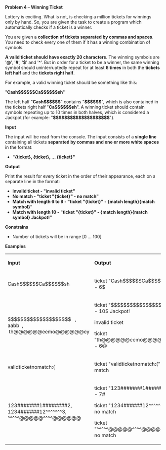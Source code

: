 <p><strong>Problem 4 &ndash; Winning Ticket</strong></p>
<p>Lottery is exciting. What is not, is checking a million tickets for winnings only by hand. So, you are given the task to create a program which automatically checks if a ticket is a winner.</p>
<p>You are given a <strong>collection of tickets separated by commas and spaces</strong>. You need to check every one of them if it has a winning combination of symbols.</p>
<p><strong>A valid ticket should have exactly 20 characters</strong>. The winning symbols are '<strong>@</strong>', '<strong>#</strong>', '<strong>$</strong>' and '<strong>^</strong>'. But in order for a ticket to be a winner, the same winning symbol should uninterruptedly repeat for at least <strong>6 times</strong> in both the <strong>tickets left half</strong> and the <strong>tickets right half</strong>.</p>
<p>For example, a valid winning ticket should be something like this:</p>
<p>"<strong>Cash$$$$$$Ca$$$$$$sh</strong>"</p>
<p>The left half "<strong>Cash$$$$$$</strong>" contains "<strong>$$$$$$</strong>", which is also contained in the tickets right half "<strong>Ca$$$$$$sh</strong>". A winning ticket should contain symbols repeating up to 10 times in both halves, which is considered a Jackpot (for example: "<strong>$$$$$$$$$$$$$$$$$$$$</strong>").</p>
<p><strong>Input</strong></p>
<p>The input will be read from the console. The input consists of a <strong>single line </strong>containing all tickets <strong>separated by commas and one or more white spaces</strong> in the format:</p>
<ul>
<li><strong>"{ticket}, {ticket}, &hellip; {ticket}"</strong></li>
</ul>
<p><strong>Output</strong></p>
<p>Print the result for every ticket in the order of their appearance, each on a separate line in the format:</p>
<ul>
<li><strong>Invalid ticket - "invalid ticket"</strong></li>
<li><strong>No match - "ticket "{ticket}" - no match"</strong></li>
<li><strong>Match with length 6 to 9 - "ticket "{ticket}" - {match length}{match symbol}"</strong></li>
<li><strong>Match with length 10 - "ticket "{ticket}" - {match length}{match symbol} Jackpot!"</strong></li>
</ul>
<p><strong>Constrains</strong></p>
<ul>
<li>Number of tickets will be in range [0 &hellip; 100]</li>
</ul>
<p><strong>Examples</strong></p>
<table width="0">
<tbody>
<tr>
<td width="293">
<p><strong>Input</strong></p>
</td>
<td width="408">
<p><strong>Output</strong></p>
</td>
</tr>
<tr>
<td width="293">
<p>Cash$$$$$$Ca$$$$$$sh</p>
</td>
<td width="408">
<p>ticket "Cash$$$$$$Ca$$$$$$sh" - 6$</p>
</td>
</tr>
<tr>
<td width="293">
<p>$$$$$$$$$$$$$$$$$$$$&nbsp;&nbsp; ,&nbsp;&nbsp; aabb&nbsp; ,&nbsp;&nbsp;&nbsp; &nbsp;th@@@@@@eemo@@@@@@ey</p>
</td>
<td width="408">
<p>ticket "$$$$$$$$$$$$$$$$$$$$" - 10$ Jackpot!</p>
<p>invalid ticket</p>
<p>ticket "th@@@@@@eemo@@@@@@ey" - 6@</p>
</td>
</tr>
<tr>
<td width="293">
<p>validticketnomatch:(</p>
</td>
<td width="408">
<p>ticket "validticketnomatch:(" - no match</p>
</td>
</tr>
<tr>
<td width="293">
<p>123#######1########2, 1234######12^^^^^^^3, ^^^^^@@@@@^^^^@@@@@@</p>
</td>
<td width="408">
<p>ticket "123#######1########2" - 7#</p>
<p>ticket "1234######12^^^^^^^3" - no match</p>
<p>ticket "^^^^^@@@@@^^^^@@@@@@" - no match</p>
</td>
</tr>
</tbody>
</table>
<p>&nbsp;</p>